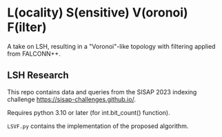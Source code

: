 # L(ocality) S(ensitive) V(oronoi) F(ilter)

A take on LSH, resulting in a "Voronoi"-like topology with filtering applied from FALCONN++.

## LSH Research

This repo contains data and queries from the SISAP 2023 indexing challenge https://sisap-challenges.github.io/.

Requires python 3.10 or later (for int.bit_count() function).

`LSVF.py` contains the implementation of the proposed algorithm.